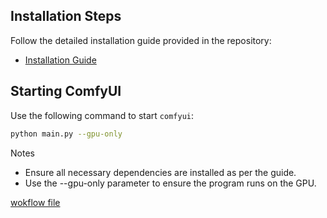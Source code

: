 ## Installation Steps

Follow the detailed installation guide provided in the repository:
- [Installation Guide](https://github.com/siliconflow/onediff/tree/main/onediff_comfy_nodes#installation-guide)

## Starting ComfyUI

Use the following command to start `comfyui`:

```bash
python main.py --gpu-only
```

Notes
- Ensure all necessary dependencies are installed as per the guide.
- Use the --gpu-only parameter to ensure the program runs on the GPU.

[wokflow file](../benchmarks/resources/workflows/oneflow/lora_multiple_speedup.json)
